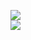 [![](https://img.shields.io/badge/Made%20With-Github%20Spray-lightgrey.svg?style=for-the-badge&logo=github)](https://github.com/Annihil/github-spray#28562)  
[![](https://i.imgur.com/2DrTn0Z.gif)](https://github.com/Annihil/github-spray)